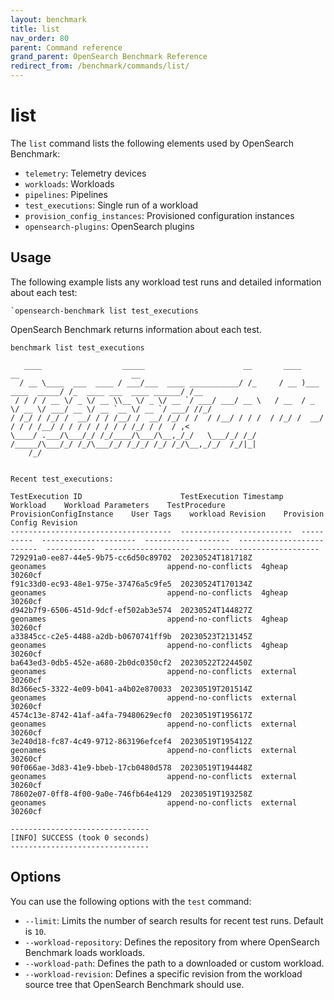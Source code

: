 ```yaml
---
layout: benchmark
title: list
nav_order: 80
parent: Command reference
grand_parent: OpenSearch Benchmark Reference
redirect_from: /benchmark/commands/list/
---
```


# list

The `list` command lists the following elements used by OpenSearch Benchmark:

- `telemetry`: Telemetry devices  
- `workloads`: Workloads 
- `pipelines`: Pipelines
- `test_executions`: Single run of a workload 
- `provision_config_instances`: Provisioned configuration instances
- `opensearch-plugins`: OpenSearch plugins 


## Usage

The following example lists any workload test runs and detailed information about each test:

```
`opensearch-benchmark list test_executions
```

OpenSearch Benchmark returns information about each test. 

```
benchmark list test_executions

   ____                  _____                      __       ____                  __                         __
  / __ \____  ___  ____ / ___/___  ____ ___________/ /_     / __ )___  ____  _____/ /_  ____ ___  ____ ______/ /__
 / / / / __ \/ _ \/ __ \\__ \/ _ \/ __ `/ ___/ ___/ __ \   / __  / _ \/ __ \/ ___/ __ \/ __ `__ \/ __ `/ ___/ //_/
/ /_/ / /_/ /  __/ / / /__/ /  __/ /_/ / /  / /__/ / / /  / /_/ /  __/ / / / /__/ / / / / / / / / /_/ / /  / ,<
\____/ .___/\___/_/ /_/____/\___/\__,_/_/   \___/_/ /_/  /_____/\___/_/ /_/\___/_/ /_/_/ /_/ /_/\__,_/_/  /_/|_|
    /_/


Recent test_executions:

TestExecution ID                      TestExecution Timestamp    Workload    Workload Parameters    TestProcedure        ProvisionConfigInstance    User Tags    workload Revision    Provision Config Revision
------------------------------------  -------------------------  ----------  ---------------------  -------------------  -------------------------  -----------  -------------------  ---------------------------
729291a0-ee87-44e5-9b75-cc6d50c89702  20230524T181718Z           geonames                           append-no-conflicts  4gheap                                  30260cf
f91c33d0-ec93-48e1-975e-37476a5c9fe5  20230524T170134Z           geonames                           append-no-conflicts  4gheap                                  30260cf
d942b7f9-6506-451d-9dcf-ef502ab3e574  20230524T144827Z           geonames                           append-no-conflicts  4gheap                                  30260cf
a33845cc-c2e5-4488-a2db-b0670741ff9b  20230523T213145Z           geonames                           append-no-conflicts  4gheap                                  30260cf
ba643ed3-0db5-452e-a680-2b0dc0350cf2  20230522T224450Z           geonames                           append-no-conflicts  external                                30260cf
8d366ec5-3322-4e09-b041-a4b02e870033  20230519T201514Z           geonames                           append-no-conflicts  external                                30260cf
4574c13e-8742-41af-a4fa-79480629ecf0  20230519T195617Z           geonames                           append-no-conflicts  external                                30260cf
3e240d18-fc87-4c49-9712-863196efcef4  20230519T195412Z           geonames                           append-no-conflicts  external                                30260cf
90f066ae-3d83-41e9-bbeb-17cb0480d578  20230519T194448Z           geonames                           append-no-conflicts  external                                30260cf
78602e07-0ff8-4f00-9a0e-746fb64e4129  20230519T193258Z           geonames                           append-no-conflicts  external                                30260cf

-------------------------------
[INFO] SUCCESS (took 0 seconds)
-------------------------------
```

## Options

You can use the following options with the `test` command: 

- `--limit`: Limits the number of search results for recent test runs. Default is `10`. 
- `--workload-repository`: Defines the repository from where OpenSearch Benchmark loads workloads.
- `--workload-path`: Defines the path to a downloaded or custom workload.
- `--workload-revision`: Defines a specific revision from the workload source tree that OpenSearch Benchmark should use. 



